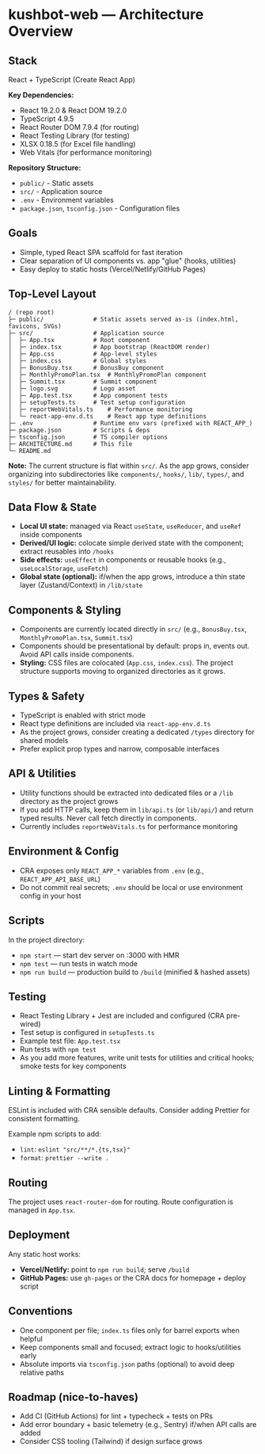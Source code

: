 # kushbot-web — Architecture Overview

## Stack

React + TypeScript (Create React App)

**Key Dependencies:**
- React 19.2.0 & React DOM 19.2.0
- TypeScript 4.9.5
- React Router DOM 7.9.4 (for routing)
- React Testing Library (for testing)
- XLSX 0.18.5 (for Excel file handling)
- Web Vitals (for performance monitoring)

**Repository Structure:**
- `public/` - Static assets
- `src/` - Application source
- `.env` - Environment variables
- `package.json`, `tsconfig.json` - Configuration files

## Goals

- Simple, typed React SPA scaffold for fast iteration
- Clear separation of UI components vs. app "glue" (hooks, utilities)
- Easy deploy to static hosts (Vercel/Netlify/GitHub Pages)

## Top-Level Layout

```
/ (repo root)
├─ public/              # Static assets served as-is (index.html, favicons, SVGs)
├─ src/                 # Application source
│  ├─ App.tsx           # Root component
│  ├─ index.tsx         # App bootstrap (ReactDOM render)
│  ├─ App.css           # App-level styles
│  ├─ index.css         # Global styles
│  ├─ BonusBuy.tsx      # BonusBuy component
│  ├─ MonthlyPromoPlan.tsx  # MonthlyPromoPlan component
│  ├─ Summit.tsx        # Summit component
│  ├─ logo.svg          # Logo asset
│  ├─ App.test.tsx      # App component tests
│  ├─ setupTests.ts     # Test setup configuration
│  ├─ reportWebVitals.ts    # Performance monitoring
│  └─ react-app-env.d.ts    # React app type definitions
├─ .env                 # Runtime env vars (prefixed with REACT_APP_)
├─ package.json         # Scripts & deps
├─ tsconfig.json        # TS compiler options
├─ ARCHITECTURE.md      # This file
└─ README.md
```

**Note:** The current structure is flat within `src/`. As the app grows, consider organizing into subdirectories like `components/`, `hooks/`, `lib/`, `types/`, and `styles/` for better maintainability.

## Data Flow & State

- **Local UI state:** managed via React `useState`, `useReducer`, and `useRef` inside components
- **Derived/UI logic:** colocate simple derived state with the component; extract reusables into `/hooks`
- **Side effects:** `useEffect` in components or reusable hooks (e.g., `useLocalStorage`, `useFetch`)
- **Global state (optional):** if/when the app grows, introduce a thin state layer (Zustand/Context) in `/lib/state`

## Components & Styling

- Components are currently located directly in `src/` (e.g., `BonusBuy.tsx`, `MonthlyPromoPlan.tsx`, `Summit.tsx`)
- Components should be presentational by default: props in, events out. Avoid API calls inside components.
- **Styling:** CSS files are colocated (`App.css`, `index.css`). The project structure supports moving to organized directories as it grows.

## Types & Safety

- TypeScript is enabled with strict mode
- React type definitions are included via `react-app-env.d.ts`
- As the project grows, consider creating a dedicated `/types` directory for shared models
- Prefer explicit prop types and narrow, composable interfaces

## API & Utilities

- Utility functions should be extracted into dedicated files or a `/lib` directory as the project grows
- If you add HTTP calls, keep them in `lib/api.ts` (or `lib/api/`) and return typed results. Never call fetch directly in components.
- Currently includes `reportWebVitals.ts` for performance monitoring

## Environment & Config

- CRA exposes only `REACT_APP_*` variables from `.env` (e.g., `REACT_APP_API_BASE_URL`)
- Do not commit real secrets; `.env` should be local or use environment config in your host

## Scripts

In the project directory:

- `npm start` — start dev server on :3000 with HMR
- `npm test` — run tests in watch mode
- `npm run build` — production build to `/build` (minified & hashed assets)

## Testing

- React Testing Library + Jest are included and configured (CRA pre-wired)
- Test setup is configured in `setupTests.ts`
- Example test file: `App.test.tsx`
- Run tests with `npm test`
- As you add more features, write unit tests for utilities and critical hooks; smoke tests for key components

## Linting & Formatting

ESLint is included with CRA sensible defaults. Consider adding Prettier for consistent formatting.

Example npm scripts to add:

- `lint`: `eslint "src/**/*.{ts,tsx}"`
- `format`: `prettier --write .`

## Routing

The project uses `react-router-dom` for routing. Route configuration is managed in `App.tsx`.

## Deployment

Any static host works:

- **Vercel/Netlify:** point to `npm run build`; serve `/build`
- **GitHub Pages:** use `gh-pages` or the CRA docs for homepage + deploy script

## Conventions

- One component per file; `index.ts` files only for barrel exports when helpful
- Keep components small and focused; extract logic to hooks/utilities early
- Absolute imports via `tsconfig.json` paths (optional) to avoid deep relative paths

## Roadmap (nice-to-haves)

- Add CI (GitHub Actions) for lint + typecheck + tests on PRs
- Add error boundary + basic telemetry (e.g., Sentry) if/when API calls are added
- Consider CSS tooling (Tailwind) if design surface grows